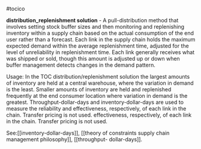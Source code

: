 #tocico

<b>distribution_replenishment solution</b> -  A pull-distribution method that involves setting stock buffer sizes and then monitoring and replenishing inventory within a supply chain based on the actual consumption of the end user rather than a forecast. Each link in the supply chain holds the maximum expected demand within the average replenishment time, adjusted for the level of unreliability in replenishment time.  Each link generally receives what was shipped or sold, though this amount is adjusted up or down when buffer management detects changes in the demand pattern.

Usage: In the TOC distribution/replenishment solution the largest amounts of inventory are held at a central warehouse, where the variation in demand is the least. Smaller amounts of inventory are held and replenished frequently at the end consumer location where variation in demand is the greatest. Throughput-dollar-days and inventory-dollar-days are used to measure the reliability and effectiveness, respectively, of each link in the chain.  Transfer pricing is not used. effectiveness, respectively, of each link in the chain.  Transfer pricing is not used. 



See:[[inventory-dollar-days]], [[theory of constraints supply chain management philosophy]], [[throughput- dollar-days]].
